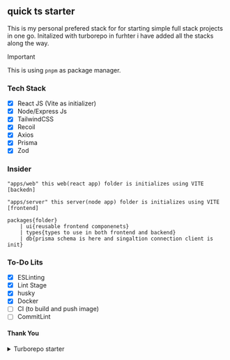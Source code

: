 ## quick ts starter

This is my personal prefered stack for for starting simple full stack projects in one go. Initalized with turborepo in furhter i have added all the stacks along the way.

> [!IMPORTANT]  
> This is using `pnpm` as package manager.

### Tech Stack

- [x] React JS (Vite as initializer)
- [x] Node/Express Js
- [x] TailwindCSS
- [x] Recoil
- [x] Axios
- [x] Prisma
- [x] Zod

### Insider

```
"apps/web" this web(react app) folder is initializes using VITE [backedn]
```

```
"apps/server" this server(node app) folder is initializes using VITE [frontend]
```

```
packages{folder}
    | ui{reusable frontend componenets}
    | types{types to use in both frontend and backend}
    | db{prisma schema is here and singaltion connection client is init}
```

### To-Do Lits

- [x] ESLinting
- [x] Lint Stage
- [x] husky
- [x] Docker
- [ ] CI (to build and push image)
- [ ] CommitLint

#### Thank You

<details>

<summary>Turborepo starter</summary>

````markdown
This is an official starter Turborepo.

## Using this example

Run the following command:

```sh
npx create-turbo@latest
```

## What's inside?

This Turborepo includes the following packages/apps:

### Apps and Packages

- `docs`: a [Next.js](https://nextjs.org/) app
- `web`: another [Next.js](https://nextjs.org/) app
- `@repo/ui`: a stub React component library shared by both `web` and `docs` applications
- `@repo/eslint-config`: `eslint` configurations (includes `eslint-config-next` and `eslint-config-prettier`)
- `@repo/typescript-config`: `tsconfig.json`s used throughout the monorepo

Each package/app is 100% [TypeScript](https://www.typescriptlang.org/).

### Utilities

This Turborepo has some additional tools already setup for you:

- [TypeScript](https://www.typescriptlang.org/) for static type checking
- [ESLint](https://eslint.org/) for code linting
- [Prettier](https://prettier.io) for code formatting

### Build

To build all apps and packages, run the following command:

```
cd my-turborepo
pnpm build
```

### Develop

To develop all apps and packages, run the following command:

```
cd my-turborepo
pnpm dev
```

### Remote Caching

Turborepo can use a technique known as [Remote Caching](https://turbo.build/repo/docs/core-concepts/remote-caching) to share cache artifacts across machines, enabling you to share build caches with your team and CI/CD pipelines.

By default, Turborepo will cache locally. To enable Remote Caching you will need an account with Vercel. If you don't have an account you can [create one](https://vercel.com/signup), then enter the following commands:

```
cd my-turborepo
npx turbo login
```

This will authenticate the Turborepo CLI with your [Vercel account](https://vercel.com/docs/concepts/personal-accounts/overview).

Next, you can link your Turborepo to your Remote Cache by running the following command from the root of your Turborepo:

```
npx turbo link
```

## Useful Links

Learn more about the power of Turborepo:

- [Tasks](https://turbo.build/repo/docs/core-concepts/monorepos/running-tasks)
- [Caching](https://turbo.build/repo/docs/core-concepts/caching)
- [Remote Caching](https://turbo.build/repo/docs/core-concepts/remote-caching)
- [Filtering](https://turbo.build/repo/docs/core-concepts/monorepos/filtering)
- [Configuration Options](https://turbo.build/repo/docs/reference/configuration)
- [CLI Usage](https://turbo.build/repo/docs/reference/command-line-reference)
````

</details>
